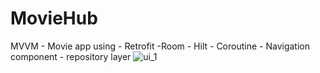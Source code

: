 # MovieHub
MVVM - Movie app using - Retrofit -Room - Hilt - Coroutine - Navigation component - repository layer
![ui_1](https://user-images.githubusercontent.com/76805784/128260727-9d7c64ee-17ec-47ab-abc8-24387c77cf07.png)

